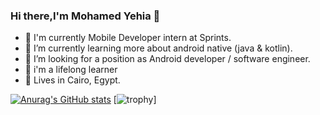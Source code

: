 ### Hi there,I'm Mohamed Yehia 👋

- 🔭 I'm currently Mobile Developer intern at Sprints.
- 🌱 I’m currently learning more about android native (java & kotlin).
- 🤔 I’m looking for a position as Android developer / software engineer.
- 📖 i'm a lifelong learner 
- 📌 Lives in Cairo, Egypt.

[![Anurag's GitHub stats](https://github-readme-stats.vercel.app/api?username=moyehiacs2000&&show_icons=true&title_color=ffffff&icon_color=bb2acf&text_color=daf7dc&bg_color=151515)](https://github.com/moyehiacs2000/github-readme-stats)
[![trophy](https://github-profile-trophy.vercel.app/?username=moyehiacs2000&theme=onedark)]



